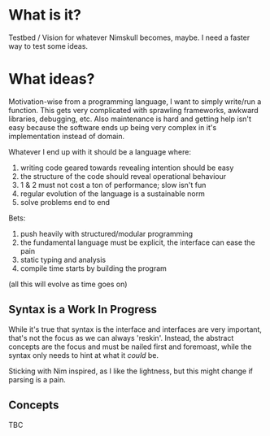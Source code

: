 # What is it?
Testbed / Vision for whatever Nimskull becomes, maybe. I need a faster way to
test some ideas.

# What ideas?

Motivation-wise from a programming language, I want to simply write/run a
function. This gets very complicated with sprawling frameworks, awkward
libraries, debugging, etc. Also maintenance is hard and getting help isn't easy
because the software ends up being very complex in it's implementation instead
of domain.

Whatever I end up with it should be a language where:

1. writing code geared towards revealing intention should be easy
2. the structure of the code should reveal operational behaviour
3. 1 & 2 must not cost a ton of performance; slow isn't fun
4. regular evolution of the language is a sustainable norm
5. solve problems end to end

Bets:
1. push heavily with structured/modular programming
2. the fundamental language must be explicit, the interface can ease the pain
3. static typing and analysis
4. compile time starts by building the program

(all this will evolve as time goes on)

## Syntax is a Work In Progress

While it's true that syntax is the interface and interfaces are very important,
that's not the focus as we can always 'reskin'. Instead, the abstract concepts
are the focus and must be nailed first and foremoast, while the syntax only
needs to hint at what it _could_ be.

Sticking with Nim inspired, as I like the lightness, but this might change if
parsing is a pain.

## Concepts

TBC